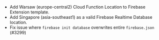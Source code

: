 - Add Warsaw (europe-central2) Cloud Function Location to Firebase Extension template.
- Add Singapore (asia-southeast1) as a valid Firebase Realtime Database location.
- Fix issue where `firebase init database` overwrites entire `firebase.json` (#3299)
